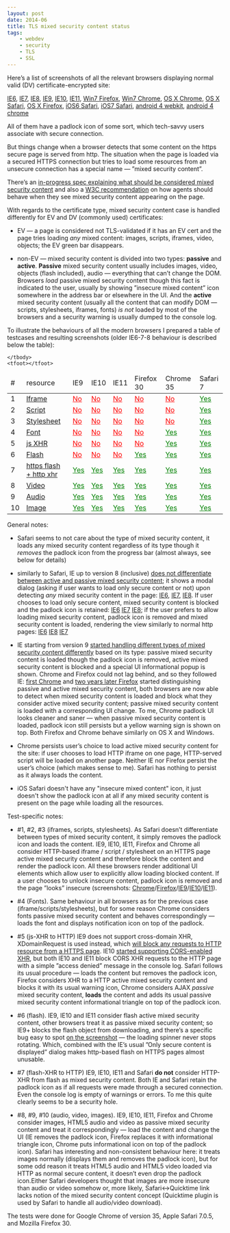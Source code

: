 ```yaml
---
layout: post
date: 2014-06
title: TLS mixed security content status
tags:
    - webdev
    - security
    - TLS
    - SSL
---
```


Here’s a list of screenshots of all the relevant browsers displaying normal valid (DV) certificate-encrypted site:

[IE6](http://sharovatov.ru/screenshots/secure-winXP-IE6.png),
[IE7](http://sharovatov.ru/screenshots/secure-winXP-IE7.png),
[IE8](http://sharovatov.ru/screenshots/secure-winXP-IE8.png),
[IE9](http://sharovatov.ru/screenshots/secure-win7-IE9.png),
[IE10](http://sharovatov.ru/screenshots/secure-win7-IE10.png),
[IE11](http://sharovatov.ru/screenshots/secure-win7-IE11.png),
[Win7 Firefox](http://sharovatov.ru/screenshots/secure-win7-firefox.png),
[Win7 Chrome](http://sharovatov.ru/screenshots/secure-win7-chrome.png),
[OS X Chrome](http://sharovatov.ru/screenshots/secure-OSX-chrome.png),
[OS X Safari](http://sharovatov.ru/screenshots/secure-OSX-safari.png),
[OS X Firefox](http://sharovatov.ru/screenshots/secure-OSX-firefox.png),
[iOS6 Safari](http://sharovatov.ru/screenshots/secure-iOS6.png),
[iOS7 Safari](http://sharovatov.ru/screenshots/secure-iOS7.png),
[android 4 webkit](http://sharovatov.ru/screenshots/secure-android4-webkit.png),
[android 4 chrome](http://sharovatov.ru/screenshots/secure-android4-chrome.png)

All of them have a padlock icon of some sort, which tech-savvy users associate with secure connection.

But things change when a browser detects that some content on the https secure page is served from http. The situation when the page is loaded via a secured HTTPS connection but tries to load some resources from an unsecure connection has a special name — ”mixed security content”. 

There’s an [in-progress spec explaining what should be considered mixed security content](https://w3c.github.io/webappsec/specs/mixedcontent/) and also a [W3C recommendation](http://www.w3.org/TR/wsc-ui/) on how agents should behave when they see mixed security content appearing on the page.

With regards to the certificate type, mixed security content case is handled differently for EV and DV (commonly used) certificates:

 * EV — a page is considered not TLS-validated if it has an EV cert and the page tries loading _any_ mixed content: images, scripts, iframes, video, objects; the EV green bar disappears.

 * non-EV — mixed security content is divided into two types: **passive** and **active**. **Passive** mixed security content usually includes images, video, objects (flash included), audio — everything that can’t change the DOM. Browsers _load_ passive mixed security content though this fact is indicated to the user, usually by showing ”insecure mixed content” icon somewhere in the address bar or elsewhere in the UI. And the **active** mixed security content (usually all the content that can modify DOM — scripts, stylesheets, iframes, fonts) _is not_ loaded by most of the browsers and a security warning is usually dumped to the console log.

To illustrate the behaviours of all the modern browsers I prepared a table of testcases and resulting screenshots (older IE6-7-8 behaviour is described below the table):

<style type="text/css">
.not-loaded a {color: red;}
.loaded a {color: green;}
</style>

<table>
    <thead>
        <tr>
            <td>#</td>
            <td>resource</td>
            <td>IE9</td>
            <td>IE10</td>
            <td>IE11</td>
            <td>Firefox 30</td>
            <td>Chrome 35</td>
            <td>Safari 7</td>
        </tr>
    </thead>
    <tbody>
        <tr>
            <td rel="row">1</td>
            <td rel="row"><a href="https://ssl.sharovatov.ru/mixed/iframe.html">Iframe</a></td>
            <td class="not-loaded"><a href="http://sharovatov.ru/screenshots/iframe-IE9.png">No</a></td>
            <td class="not-loaded"><a href="http://sharovatov.ru/screenshots/iframe-IE10.png">No</a></td>
            <td class="not-loaded"><a href="http://sharovatov.ru/screenshots/iframe-IE11.png">No</a></td>
            <td class="not-loaded"><a href="http://sharovatov.ru/screenshots/iframe-firefox.png">No</a></td>
            <td class="not-loaded"><a href="http://sharovatov.ru/screenshots/iframe-chrome.png">No</a></td>
            <td class="loaded"><a href="http://sharovatov.ru/screenshots/iframe-safari.png">Yes</a></td>
        </tr>
        <tr>
            <td rel="row">2</td>
            <td rel="row"><a href="https://ssl.sharovatov.ru/mixed/script.html">Script</a></td>
            <td class="not-loaded"><a href="http://sharovatov.ru/screenshots/script-IE9.png">No</a></td>
            <td class="not-loaded"><a href="http://sharovatov.ru/screenshots/script-IE10.png">No</a></td>
            <td class="not-loaded"><a href="http://sharovatov.ru/screenshots/script-IE11.png">No</a></td>
            <td class="not-loaded"><a href="http://sharovatov.ru/screenshots/script-firefox.png">No</a></td>
            <td class="not-loaded"><a href="http://sharovatov.ru/screenshots/script-chrome.png">No</a></td>
            <td class="loaded"><a href="http://sharovatov.ru/screenshots/script-safari.png">Yes</a></td>
        </tr>
        <tr>
            <td rel="row">3</td>
            <td rel="row"><a href="https://ssl.sharovatov.ru/mixed/style.html">Stylesheet</a></td>
            <td class="not-loaded"><a href="http://sharovatov.ru/screenshots/style-IE9.png">No</a></td>
            <td class="not-loaded"><a href="http://sharovatov.ru/screenshots/style-IE10.png">No</a></td>
            <td class="not-loaded"><a href="http://sharovatov.ru/screenshots/style-IE11.png">No</a></td>
            <td class="not-loaded"><a href="http://sharovatov.ru/screenshots/style-firefox.png">No</a></td>
            <td class="not-loaded"><a href="http://sharovatov.ru/screenshots/style-chrome.png">No</a></td>
            <td class="loaded"><a href="http://sharovatov.ru/screenshots/style-safari.png">Yes</a></td>
        </tr>
        <tr>
            <td rel="row">4</td>
            <td rel="row"><a href="https://ssl.sharovatov.ru/mixed/font.html">Font</a></td>
            <td class="not-loaded"><a href="http://sharovatov.ru/screenshots/font-IE9.png">No</a></td>
            <td class="not-loaded"><a href="http://sharovatov.ru/screenshots/font-IE10.png">No</a></td>
            <td class="not-loaded"><a href="http://sharovatov.ru/screenshots/font-IE11.png">No</a></td>
            <td class="not-loaded"><a href="http://sharovatov.ru/screenshots/font-firefox.png">No</a></td>
            <td class="loaded"><a href="http://sharovatov.ru/screenshots/font-chrome.png">Yes</a></td>
            <td class="loaded"><a href="http://sharovatov.ru/screenshots/font-safari.png">Yes</a></td>
        </tr>
        <tr>
            <td rel="row">5</td>
            <td rel="row"><a href="https://ssl.sharovatov.ru/mixed/xhr.html">js XHR</a></td>
            <td class="not-loaded"><a href="http://sharovatov.ru/screenshots/xhr-IE9.png">No</a></td>
            <td class="not-loaded"><a href="http://sharovatov.ru/screenshots/xhr-IE10.png">No</a></td>
            <td class="not-loaded"><a href="http://sharovatov.ru/screenshots/xhr-IE11.png">No</a></td>
            <td class="not-loaded"><a href="http://sharovatov.ru/screenshots/xhr-firefox.png">No</a></td>
            <td class="loaded"><a href="http://sharovatov.ru/screenshots/xhr-chrome.png">Yes</a></td>
            <td class="loaded"><a href="http://sharovatov.ru/screenshots/xhr-safari.png">Yes</a></td>
        </tr>
        <tr>
            <td rel="row">6</td>
            <td rel="row"><a href="https://ssl.sharovatov.ru/mixed/flash.html">Flash</a></td>
            <td class="not-loaded"><a href="http://sharovatov.ru/screenshots/flash-IE10.png">No</a></td>
            <td class="not-loaded"><a href="http://sharovatov.ru/screenshots/flash-IE10.png">No</a></td>
            <td class="not-loaded"><a href="http://sharovatov.ru/screenshots/flash-IE11.png">No</a></td>
            <td class="loaded"><a href="http://sharovatov.ru/screenshots/flash-firefox.png">Yes</a></td>
            <td class="loaded"><a href="http://sharovatov.ru/screenshots/flash-chrome.png">Yes</a></td>
            <td class="loaded"><a href="http://sharovatov.ru/screenshots/flash-safari.png">Yes</a></td>
        </tr>
        <tr>
            <td rel="row">7</td>
            <td rel="row"><a href="https://ssl.sharovatov.ru/mixed/flash-xhr.html">https flash + http xhr</a></td>
            <td class="loaded"><a href="http://sharovatov.ru/screenshots/flash-xhr-IE9.png">Yes</a></td>
            <td class="loaded"><a href="http://sharovatov.ru/screenshots/flash-xhr-IE10.png">Yes</a></td>
            <td class="loaded"><a href="http://sharovatov.ru/screenshots/flash-xhr-IE11.png">Yes</a></td>
            <td class="loaded"><a href="http://sharovatov.ru/screenshots/flash-xhr-firefox.png">Yes</a></td>
            <td class="loaded"><a href="http://sharovatov.ru/screenshots/flash-xhr-chrome.png">Yes</a></td>
            <td class="loaded"><a href="http://sharovatov.ru/screenshots/flash-xhr-safari.png">Yes</a></td>
        </tr>
        <tr>
            <td rel="row">8</td>
            <td rel="row"><a href="https://ssl.sharovatov.ru/mixed/video.html">Video</a></td>
            <td class="loaded"><a href="http://sharovatov.ru/screenshots/video-IE9.png">Yes</a></td>
            <td class="loaded"><a href="http://sharovatov.ru/screenshots/video-IE10.png">Yes</a></td>
            <td class="loaded"><a href="http://sharovatov.ru/screenshots/video-IE11.png">Yes</a></td>
            <td class="loaded"><a href="http://sharovatov.ru/screenshots/video-firefox.png">Yes</a></td>
            <td class="loaded"><a href="http://sharovatov.ru/screenshots/video-chrome.png">Yes</a></td>
            <td class="loaded"><a href="http://sharovatov.ru/screenshots/video-safari.png">Yes</a></td>
        </tr>
        <tr>
            <td rel="row">9</td>
            <td rel="row"><a href="https://ssl.sharovatov.ru/mixed/audio.html">Audio</a></td>
            <td class="loaded"><a href="http://sharovatov.ru/screenshots/audio-IE9.png">Yes</a></td>
            <td class="loaded"><a href="http://sharovatov.ru/screenshots/audio-IE10.png">Yes</a></td>
            <td class="loaded"><a href="http://sharovatov.ru/screenshots/audio-IE11.png">Yes</a></td>
            <td class="loaded"><a href="http://sharovatov.ru/screenshots/audio-firefox.png">Yes</a></td>
            <td class="loaded"><a href="http://sharovatov.ru/screenshots/audio-chrome.png">Yes</a></td>
            <td class="loaded"><a href="http://sharovatov.ru/screenshots/audio-safari.png">Yes</a></td>
        </tr>
        <tr>
            <td rel="row">10</td>
            <td rel="row"><a href="https://ssl.sharovatov.ru/mixed/image.html">Image</a></td>
            <td class="loaded"><a href="http://sharovatov.ru/screenshots/image-IE9.png">Yes</a></td>
            <td class="loaded"><a href="http://sharovatov.ru/screenshots/image-IE10.png">Yes</a></td>
            <td class="loaded"><a href="http://sharovatov.ru/screenshots/image-IE11.png">Yes</a></td>
            <td class="loaded"><a href="http://sharovatov.ru/screenshots/image-firefox.png">Yes</a></td>
            <td class="loaded"><a href="http://sharovatov.ru/screenshots/image-chrome.png">Yes</a></td>
            <td class="loaded"><a href="http://sharovatov.ru/screenshots/image-safari.png">Yes</a></td>
        </tr>

    </tbody>
    <tfoot></tfoot>
</table>

General notes:

 * Safari seems to not care about the type of mixed security content, it loads any mixed security content regardless of its type though it *removes* the padlock icon from the progress bar (almost always, see below for details)

 * similarly to Safari, IE up to version 8 (inclusive) [does not differentiate between active and passive mixed security content](http://blogs.msdn.com/b/askie/archive/2009/05/14/mixed-content-and-internet-explorer-8-0.aspx); it shows a modal dialog (asking if user wants to load only secure content or not) upon detecting _any_ mixed security content in the page: [IE6](http://sharovatov.ru/screenshots/mixed-content-dialog-winXP-IE6.png), [IE7](http://sharovatov.ru/screenshots/mixed-content-dialog-winXP-IE7.png), [IE8](http://sharovatov.ru/screenshots/mixed-content-dialog-winXP-IE8.png). If user chooses to load only secure content, mixed security content is blocked and the padlock icon is retained: [IE6](http://sharovatov.ru/screenshots/mixed-content-refused-winXP-IE6.png) [IE7](http://sharovatov.ru/screenshots/mixed-content-refused-winXP-IE7.png) [IE8](http://sharovatov.ru/screenshots/mixed-content-refused-winXP-IE8.png); if the user prefers to allow loading mixed security content, padlock icon is removed and mixed security content is loaded, rendering the view similarly to normal http pages: [IE6](http://sharovatov.ru/screenshots/mixed-content-accepted-winXP-IE6.png) [IE8](http://sharovatov.ru/screenshots/mixed-content-accepted-winXP-IE7.png) [IE7](http://sharovatov.ru/screenshots/mixed-content-accepted-winXP-IE8.png) 

 * IE starting from version 9 [started handling different types of mixed security content differently](http://blogs.msdn.com/b/ie/archive/2011/06/23/internet-explorer-9-security-part-4-protecting-consumers-from-malicious-mixed-content.aspx) based on its type: passive mixed security content is loaded though the padlock icon is removed, active mixed security content is blocked and a special UI informational popup is shown. Chrome and Firefox could not lag behind, and  so they followed IE: [first Chrome](http://googleonlinesecurity.blogspot.ru/2011/06/trying-to-end-mixed-scripting.html) and [two years later Firefox](https://blog.mozilla.org/security/2013/05/16/mixed-content-blocking-in-firefox-aurora/) started distinguishing passive and active mixed security content, both browsers are now able to detect when mixed security content is loaded and block what they consider active mixed security content; passive mixed security content is loaded with a corresponding UI change. To me, Chrome padlock UI looks cleaner and saner — when passive mixed security content is loaded, padlock icon still persists but a yellow warning sign is shown on top. Both Firefox and Chrome behave similarly on OS X and Windows.

* Chrome persists user’s choice to load active mixed security content for the site: if user chooses to load HTTP iframe on one page, HTTP-served script will be loaded on another page. Neither IE nor Firefox persist the user’s choice (which makes sense to me). Safari has nothing to persist as it always loads the content.

* iOS Safari doesn't have any "insecure mixed content" icon, it just doesn't show the padlock icon at all if any mixed security content is present on the page while loading all the resources. 

Test-specific notes:

* \#1, \#2, \#3 (iframes, scripts, stylesheets). As Safari doesn’t differentiate between types of mixed security content, it simply removes the padlock icon and loads the content. IE9, IE10, IE11, Firefox and Chrome all consider HTTP-based iframe / script / stylesheet on an HTTPS page active mixed security content and therefore block the content and render the padlock icon. All these browsers render additional UI elements which allow user to explicitly allow loading blocked content. If a user chooses to unlock insecure content, padlock icon is removed and the page ”looks” insecure (screenshots: [Chrome](http://sharovatov.ru/screenshots/iframe-chrome-forced.png)/[Firefox](http://sharovatov.ru/screenshots/iframe-firefox-forced.png)/[IE9](http://sharovatov.ru/screenshots/iframe-IE9-forced.png)/[IE10](http://sharovatov.ru/screenshots/iframe-IE10-forced.png)/[IE11](http://sharovatov.ru/screenshots/iframe-IE11-forced.png)). 

* \#4 (Fonts). Same behaviour in all browsers as for the previous case (iframe/scripts/stylesheets), but for some reason Chrome considers fonts passive mixed security content and behaves correspondingly — loads the font and displays notification icon on top of the padlock.

* \#5 (js-XHR to HTTP) IE9 does not support cross-domain XHR, XDomainRequest is used instead, which [will block any requests to HTTP resource from a HTTPS page](http://blogs.msdn.com/b/ieinternals/archive/2010/05/13/xdomainrequest-restrictions-limitations-and-workarounds.aspx). IE10 [started supporting CORS-enabled XHR](http://blogs.msdn.com/b/ie/archive/2012/02/09/cors-for-xhr-in-ie10.aspx), but both IE10 and IE11 block CORS XHR requests to the HTTP page with a simple ”access denied” message in the console log. Safari follows its usual procedure — loads the content but removes the padlock icon, Firefox considers XHR to a HTTP active mixed security content and blocks it with its usual warning icon, Chrome considers AJAX _passive_ mixed security content, **loads** the content and adds its usual passive mixed security content informational triangle on top of the padlock icon.

* \#6 (flash). IE9, IE10 and IE11 consider flash active mixed security content, other browsers treat it as passive mixed security content; so IE9+ blocks the flash object from downloading, and there’s a specific bug easy to spot [on the screenshot](http://sharovatov.ru/screenshots/flash-IE11.png) — the loading spinner never stops rotating. Which, combined with the IE’s usual ”Only secure content is displayed” dialog makes http-based flash on HTTPS pages almost unusable.

* \#7 (flash-XHR to HTTP) IE9, IE10, IE11 and Safari **do not** consider HTTP-XHR from flash as mixed security content. Both IE and Safari retain the padlock icon as if all requests were made through a secured connection. Even the console log is empty of warnings or errors. To me this quite clearly seems to be a security hole.

* \#8, \#9, \#10 (audio, video, images). IE9, IE10, IE11, Firefox and Chrome consider images, HTML5 audio and video as passive mixed security content and treat it correspondingly — load the content and change the UI (IE removes the padlock icon, Firefox replaces it with informational triangle icon, Chrome puts informational icon on top of the padlock icon). Safari has interesting and non-consistent behaviour here: it treats images normally (displays them and removes the padlock icon), but for some odd reason it treats HTML5 audio and HTML5 video loaded via HTTP as normal secure content, it doesn’t even drop the padlock icon.Either Safari developers thought that images are more insecure than audio or video somehow or, more likely, Safari<->Quicktime link lacks notion of the mixed security content concept (Quicktime plugin is used by Safari to handle all audio/video download).

The tests were done for Google Chrome of version 35, Apple Safari 7.0.5, and Mozilla Firefox 30.